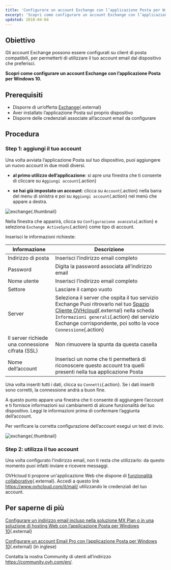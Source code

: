 ```yaml
---
title: 'Configurare un account Exchange con l’applicazione Posta per Windows 10'
excerpt: 'Scopri come configurare un account Exchange con l’applicazione Posta per Windows 10'
updated: 2018-04-04
---
```


## Obiettivo

Gli account Exchange possono essere configurati su client di posta compatibili, per permetterti di utilizzare il tuo account email dal dispositivo che preferisci.

**Scopri come configurare un account Exchange con l’applicazione Posta per Windows 10.**

## Prerequisiti

- Disporre di un’offerta [Exchange](https://www.ovhcloud.com/it/emails/){.external}
- Aver installato l’applicazione Posta sul proprio dispositivo
- Disporre delle credenziali associate all’account email da configurare

## Procedura

### Step 1: aggiungi il tuo account

Una volta avviata l’applicazione Posta sul tuo dispositivo, puoi aggiungere un nuovo account in due modi diversi.

- **al primo utilizzo dell’applicazione**: si apre una finestra che ti consente di cliccare su `Aggiungi account`{.action}

- **se hai già impostato un account**: clicca su `Account`{.action} nella barra del menu di sinistra e poi su `Aggiungi account`{.action} nel menù che appare a destra.

![exchange](images/configuration-mail-windows-step1.png){.thumbnail}

Nella finestra che apparirà, clicca su `Configurazione avanzata`{.action} e seleziona `Exchange ActiveSync`{.action} come tipo di account.

Inserisci le informazioni richieste:

|Informazione|Descrizione|
|---|---|
|Indirizzo di posta|Inserisci l’indirizzo email completo|
|Password|Digita la password associata all’indirizzo email|
|Nome utente|Inserisci l’indirizzo email completo|
|Settore|Lasciare il campo vuoto|
|Server|Seleziona il server che ospita il tuo servizio Exchange Puoi ritrovarlo nel tuo [Spazio Cliente OVHcloud](https://www.ovh.com/auth/?action=gotomanager&from=https://www.ovh.it/&ovhSubsidiary=it){.external} nella scheda `Informazioni generali`{.action} del servizio Exchange corrispondente, poi sotto la voce `Connessione`{.action}|
|Il server richiede una connessione cifrata (SSL)|Non rimuovere la spunta da questa casella|
|Nome dell’account|Inserisci un nome che ti permetterà di riconoscere questo account tra quelli presenti nella tua applicazione Posta|

Una volta inseriti tutti i dati, clicca su `Connetti`{.action}. Se i dati inseriti sono corretti, la connessione andrà a buon fine.

A questo punto appare una finestra che ti consente di aggiungere l’account e ti fornisce informazioni sui cambiamenti di alcune funzionalità del tuo dispositivo. Leggi le informazioni prima di confermare l’aggiunta dell’account.

Per verificare la corretta configurazione dell’account esegui un test di invio.

![exchange](images/configuration-mail-windows-exchange-step2.png){.thumbnail}

### Step 2: utilizza il tuo account

Una volta configurato l’indirizzo email, non ti resta che utilizzarlo: da questo momento puoi infatti inviare e ricevere messaggi.

OVHcloud ti propone un'applicazione Web che dispone di [funzionalità collaborative](https://www.ovhcloud.com/it/emails/){.external}. Accedi a questo link <https://www.ovhcloud.com/it/mail/> utilizzando le credenziali del tuo account.

## Per saperne di più

[Configurare un indirizzo email incluso nella soluzione MX Plan o in una soluzione di hosting Web con l’applicazione Posta per Windows 10](/pages/web_cloud/email_and_collaborative_solutions/mx_plan/how_to_configure_windows_10){.external}

[Configurare un account Email Pro con l’applicazione Posta per Windows 10](/pages/web_cloud/email_and_collaborative_solutions/email_pro/how_to_configure_windows_10){.external} (in inglese)

Contatta la nostra Community di utenti all’indirizzo <https://community.ovh.com/en/>.